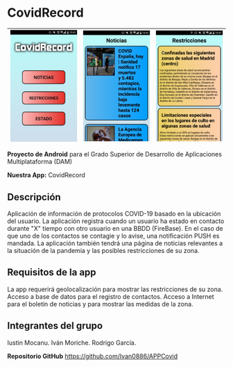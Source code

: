 # CovidRecord

| ![Menú principal](/doc/main_menu.png) | ![Noticias](/doc/news_menu.png) | ![Restricciones](/doc/restrictions_menu.png)
| ---------------------------------------------- | -------------------------------------------- | ------------------------------------------- |

**Proyecto de Android** para el Grado Superior de Desarrollo de Aplicaciones Multiplataforma (DAM)

**Nuestra App:** CovidRecord

## Descripción

Aplicación de información de protocolos COVID-19 basado en la ubicación del usuario. La aplicación registra cuando un usuario ha estado en contacto durante "X" tiempo con otro usuario en una BBDD (FireBase). En el caso de que uno de los contactos se contagie y lo avise, una notificación PUSH es mandada. La aplicación también tendrá una página de noticias relevantes a la situación de la pandemia y las posibles restricciones de su zona.


## Requisitos de la app

La app requerirá geolocalización para mostrar las restricciones de su zona.
Acceso a base de datos para el registro de contactos.
Acceso a Internet para el boletín de noticias y para mostrar las medidas de la zona.


## Integrantes del grupo 

Iustin Mocanu.
Iván Moriche.
Rodrigo García.


**Repositorio GitHub**
https://github.com/Ivan0886/APPCovid

